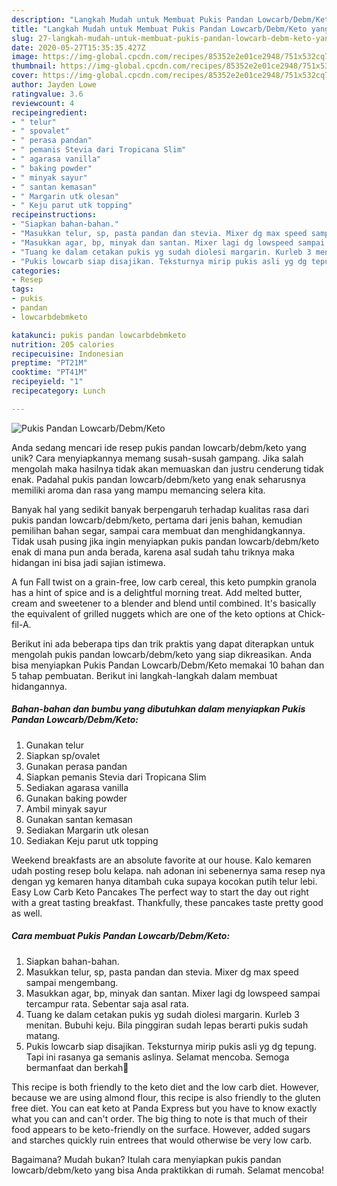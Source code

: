 ```yaml
---
description: "Langkah Mudah untuk Membuat Pukis Pandan Lowcarb/Debm/Keto yang Bisa Manjain Lidah"
title: "Langkah Mudah untuk Membuat Pukis Pandan Lowcarb/Debm/Keto yang Bisa Manjain Lidah"
slug: 27-langkah-mudah-untuk-membuat-pukis-pandan-lowcarb-debm-keto-yang-bisa-manjain-lidah
date: 2020-05-27T15:35:35.427Z
image: https://img-global.cpcdn.com/recipes/85352e2e01ce2948/751x532cq70/pukis-pandan-lowcarbdebmketo-foto-resep-utama.jpg
thumbnail: https://img-global.cpcdn.com/recipes/85352e2e01ce2948/751x532cq70/pukis-pandan-lowcarbdebmketo-foto-resep-utama.jpg
cover: https://img-global.cpcdn.com/recipes/85352e2e01ce2948/751x532cq70/pukis-pandan-lowcarbdebmketo-foto-resep-utama.jpg
author: Jayden Lowe
ratingvalue: 3.6
reviewcount: 4
recipeingredient:
- " telur"
- " spovalet"
- " perasa pandan"
- " pemanis Stevia dari Tropicana Slim"
- " agarasa vanilla"
- " baking powder"
- " minyak sayur"
- " santan kemasan"
- " Margarin utk olesan"
- " Keju parut utk topping"
recipeinstructions:
- "Siapkan bahan-bahan."
- "Masukkan telur, sp, pasta pandan dan stevia. Mixer dg max speed sampai mengembang."
- "Masukkan agar, bp, minyak dan santan. Mixer lagi dg lowspeed sampai tercampur rata. Sebentar saja asal rata."
- "Tuang ke dalam cetakan pukis yg sudah diolesi margarin. Kurleb 3 menitan. Bubuhi keju. Bila pinggiran sudah lepas berarti pukis sudah matang."
- "Pukis lowcarb siap disajikan. Teksturnya mirip pukis asli yg dg tepung. Tapi ini rasanya ga semanis aslinya. Selamat mencoba. Semoga bermanfaat dan berkah💞"
categories:
- Resep
tags:
- pukis
- pandan
- lowcarbdebmketo

katakunci: pukis pandan lowcarbdebmketo 
nutrition: 205 calories
recipecuisine: Indonesian
preptime: "PT21M"
cooktime: "PT41M"
recipeyield: "1"
recipecategory: Lunch

---
```



![Pukis Pandan Lowcarb/Debm/Keto](https://img-global.cpcdn.com/recipes/85352e2e01ce2948/751x532cq70/pukis-pandan-lowcarbdebmketo-foto-resep-utama.jpg)

Anda sedang mencari ide resep pukis pandan lowcarb/debm/keto yang unik? Cara menyiapkannya memang susah-susah gampang. Jika salah mengolah maka hasilnya tidak akan memuaskan dan justru cenderung tidak enak. Padahal pukis pandan lowcarb/debm/keto yang enak seharusnya memiliki aroma dan rasa yang mampu memancing selera kita.

Banyak hal yang sedikit banyak berpengaruh terhadap kualitas rasa dari pukis pandan lowcarb/debm/keto, pertama dari jenis bahan, kemudian pemilihan bahan segar, sampai cara membuat dan menghidangkannya. Tidak usah pusing jika ingin menyiapkan pukis pandan lowcarb/debm/keto enak di mana pun anda berada, karena asal sudah tahu triknya maka hidangan ini bisa jadi sajian istimewa.

A fun Fall twist on a grain-free, low carb cereal, this keto pumpkin granola has a hint of spice and is a delightful morning treat. Add melted butter, cream and sweetener to a blender and blend until combined. It&#39;s basically the equivalent of grilled nuggets which are one of the keto options at Chick-fil-A.


Berikut ini ada beberapa tips dan trik praktis yang dapat diterapkan untuk mengolah pukis pandan lowcarb/debm/keto yang siap dikreasikan. Anda bisa menyiapkan Pukis Pandan Lowcarb/Debm/Keto memakai 10 bahan dan 5 tahap pembuatan. Berikut ini langkah-langkah dalam membuat hidangannya.

<!--inarticleads1-->

##### Bahan-bahan dan bumbu yang dibutuhkan dalam menyiapkan Pukis Pandan Lowcarb/Debm/Keto:

1. Gunakan  telur
1. Siapkan  sp/ovalet
1. Gunakan  perasa pandan
1. Siapkan  pemanis Stevia dari Tropicana Slim
1. Sediakan  agarasa vanilla
1. Gunakan  baking powder
1. Ambil  minyak sayur
1. Gunakan  santan kemasan
1. Sediakan  Margarin utk olesan
1. Sediakan  Keju parut utk topping


Weekend breakfasts are an absolute favorite at our house. Kalo kemaren udah posting resep bolu kelapa. nah adonan ini sebenernya sama resep nya dengan yg kemaren hanya ditambah cuka supaya kocokan putih telur lebi. Easy Low Carb Keto Pancakes The perfect way to start the day out right with a great tasting breakfast. Thankfully, these pancakes taste pretty good as well. 

<!--inarticleads2-->

##### Cara membuat Pukis Pandan Lowcarb/Debm/Keto:

1. Siapkan bahan-bahan.
1. Masukkan telur, sp, pasta pandan dan stevia. Mixer dg max speed sampai mengembang.
1. Masukkan agar, bp, minyak dan santan. Mixer lagi dg lowspeed sampai tercampur rata. Sebentar saja asal rata.
1. Tuang ke dalam cetakan pukis yg sudah diolesi margarin. Kurleb 3 menitan. Bubuhi keju. Bila pinggiran sudah lepas berarti pukis sudah matang.
1. Pukis lowcarb siap disajikan. Teksturnya mirip pukis asli yg dg tepung. Tapi ini rasanya ga semanis aslinya. Selamat mencoba. Semoga bermanfaat dan berkah💞


This recipe is both friendly to the keto diet and the low carb diet. However, because we are using almond flour, this recipe is also friendly to the gluten free diet. You can eat keto at Panda Express but you have to know exactly what you can and can&#39;t order. The big thing to note is that much of their food appears to be keto-friendly on the surface. However, added sugars and starches quickly ruin entrees that would otherwise be very low carb. 

Bagaimana? Mudah bukan? Itulah cara menyiapkan pukis pandan lowcarb/debm/keto yang bisa Anda praktikkan di rumah. Selamat mencoba!
